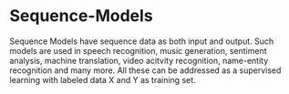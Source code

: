 # Sequence-Models

Sequence Models have sequence data as both input and output. Such models are used in speech recognition, music generation, sentiment analysis, machine translation, video acitvity recognition, name-entity recognition and many more. All these can be addressed as a supervised learning with labeled data X and Y as training set.
